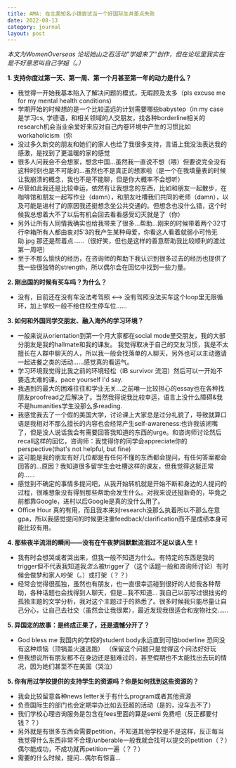 ```yaml
---
title: AMA: 在北美知名小镇尝试当一个好国际生并差点失败
date: 2022-08-13
category: journal
layout: post
---
```


*本文为WomenOverseas 论坛她山之石活动”学姐来了“创作，但在论坛里我实在是不好意思叫自己学姐（。）*

**1. 支持你度过第一天、第一周、第一个月甚至第一年的动力是什么？**
- 我觉得一开始我基本陷入了解决问题的模式，无暇顾及太多（pls excuse me for my mental health conditions)
- 学期开始的时候想的是一个比较遥远的计划需要哪些babystep（in my case是学习cs, 学德语，和相关领域的人交朋友，找各种borderline相关的research机会当业余爱好来应对自己内卷环境中产生的习惯比如workaholicism（你
- 没过多久新交的朋友和她们的家人也给了我很多支持，言语上我没法表达我的感激，是找到了更温暖的家的感觉
- 很多人问我会不会想家，想念中国...虽然我一直说不想（喂）但要说完全没有这种时刻也是不可能的...虽然也不是真正的想家啦（是一个在我填量表的时候让我崩溃的概念，我也不是不能聊，但是你大概率不会想听）
- 尽管如此我还是比较幸运，依然有让我想念的东西，比如和朋友一起散步，在咖啡馆和朋友一起写作业（damn），和朋友吐槽我们共同的老师（damn），以及可能是进村了的原因我还挺想念坐公共交通的。但想念也没什么错，这个时候我总想着大不了以后有机会回去看看感受幻灭就是了（你）
- 另外让所有人同情我确实也给我带来了很多...帮助...刚来的时候带着两个32寸行李箱所有人都由衷对5‘3的我产生某种母爱，你看这人看着就弱小可怜无助.jpg 那还是帮着点......（很好笑，但也是这样的善意帮助我比较顺利的渡过第一周吧）
- 至于不那么愉快的经历，在咨询师的帮助下我认识到很多过去的经历也提供了我一些很独特的strength，所以偶尔会在回忆中找到一些力量。

**2. 刚出国的时候有买车吗？为什么？**
- 没有，目前还在没有车没法考驾照 <--> 没有驾照没法买车这个loop里无限循环，加上学校一般不给住校生停车位......  

**3. 如何和外国同学交朋友、融入海外的学习环境？**  
- 一般来说从orientation到第一个月大家都在social mode里交朋友，我的大部分朋友是我的hallmate和我的课友。
我觉得取决于自己的交友习惯，我是不太擅长在人群中聊天的人，所以我一般会找落单的人聊天，另外也可以主动邀请一起进餐之类的活动......感觉真的看运气。
- 学习环境我觉得比我之前的环境轻松（IB survivor 流泪）然后可以一开始不要选太难的课，pace yourself I'd say. 
- 我遇到的最大的困难往往和学业无关...之前唯一比较担心的essay也在各种找朋友proofread之后解决了。当然我得说我比较幸运，语言上没什么障碍&我不是humanities学生没那么多reading. 
- 我感觉我去了一个假的美国大学，讨论课上大家总是过分礼貌了，导致就算口语是我相对不那么擅长的内容也会经常产生self-awareness:也许我该闭嘴了，但是没人说话我会有需要回答我知道的东西的urge。和咨询师讨论然后recall这样的回忆，咨询师：我觉得你的同学会appreciate你的perspective(that's not helpful, but fine)  
- 这可能是我的朋友有好几位都是有任何不懂的东西都会提问，有任何答案都会回答的...原因？我知道很多留学生会吐槽这样的课友，但我觉得这挺正常的......
- 感觉到不确定的事情多提问吧，从我开始转机就是开始不断和身边的人提问的过程，很难想象没有得到那些帮助会发生什么。对我来说还挺新奇的，毕竟之前都靠Google，进村以后Google是真的没什么用了。
- Office Hour 真的有用，而且我本来对research没那么执着所以不那么在意gpa，所以我感觉提问的时候更注重feedback/clarification而不是成绩本身可能比较有用。

**4. 那些夜半流泪的瞬间——没有在午夜梦回默默流泪过不足以谈人生！**   
- 我有时会想哭或者哭出来，但我一般不知道为什么。有特定的东西是我的trigger但不代表我知道我*怎么*被trigger了（这个话题一般和咨询师讨论）有时候会做梦和家人吵架（。）或打架（？？）
- 经常会觉得很孤独，虽然也有朋友，也一直很幸运碰到很好的人给我各种帮助，各种话题也会找得到人聊天，但是...我不知道... 我自己以前写过很拙劣的孤独主题的文学分析，我对这个主题过于的熟悉了。很多时候我只能尽量让自己分心，让自己去社交（虽然会让我很累），最近发现我很适合和宠物社交...... 

**5. 异国恋的故事：是终成正果了，还是遗憾分开了？**  
- God bless me 我国内的学校的student body永远直到可怕boderline 恐同没有这种烦恼（顶锅盖火速逃跑）  （保留这个问题只是觉得这个问法好好玩
- 但我想说所有朋友都不在身边还是挺难过的，甚至假期也不太能找出去玩的情况，因为她们甚至不在美国（哭泣）


**5. 你有用过学校提供的支持学生的资源吗？你是如何找到这些资源的？**  
- 我会比较留意各种news letter关于有什么program或者其他资源
- 负责国际生的部门也会定期举办比如去亚超的活动（是的，没车去不了）
- 我们学校心理咨询服务是包含在fees里面的算是semi 免费吧（反正都要付钱？？）
- 另外就是有很多东西会需要petition，不知道其他学校是不是这样，反正每当我觉得什么东西非常不合理/unberable一般我就会找可以提交的petition（？）偶尔能成功，不成功就再petition一遍（？？）
- 需要的什么时候，提问...偶尔有惊喜...

